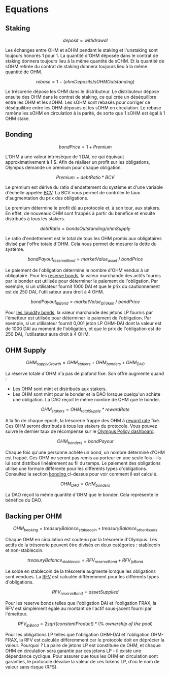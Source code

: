 # Equations

## Staking

$$
deposit = withdrawal
$$

Les échanges entre OHM et sOHM pendant le staking et l'unstaking sont toujours honorés 1 pour 1. La quantité d'OHM déposée dans le contrat de staking donnera toujours lieu à la même quantité de sOHM. Et la quantité de sOHM retirée du contrat de staking donnera toujours lieu à la même quantité de OHM.

$$
rebase = 1 - ( ohmDeposits / sOHMOutstanding )
$$

Le trésorerie dépose les OHM dans le distributeur. Le distributeur dépose ensuite des OHM dans le contrat de staking, ce qui crée un déséquilibre entre les OHM et les sOHM. Les sOHM sont rebasés pour corriger ce déséquilibre entre les OHM déposés et les sOHM en circulation. Le rebase ramène les sOHM en circulation à la parité, de sorte que 1 sOHM est égal à 1 OHM stake.

## Bonding

$$
bond Price = 1 + Premium
$$

L'OHM a une valeur intrinsèque de 1 DAI, ce qui équivaut approximativement à 1 $. Afin de réaliser un profit sur les obligations, Olympus demande un premium pour chaque obligation.

$$
Premium = debt Ratio * BCV
$$

Le premium est dérivé du ratio d'endettement du système et d'une variable d'échelle appelée [BCV](https://docs.olympusdao.finance/references/glossary#bcv). La BCV nous permet de contrôler le taux d'augmentation du prix des obligations.

Le premium détermine le profit dû au protocole et, à son tour, aux stakers. En effet, de nouveaux OHM sont frappés à partir du bénéfice et ensuite distribués à tous les stakers.

$$
debt Ratio = bondsOutstanding/ohmSupply
$$

Le ratio d'endettement est le total de tous les OHM promis aux obligataires divisé par l'offre totale d'OHM. Cela nous permet de mesurer la dette du système.

$$
bondPayout_{reserveBond} = marketValue_{asset}\ /\ bondPrice
$$

Le paiement de l'obligation détermine le nombre d'OHM vendus à un obligataire. Pour les [reserve bonds](https://docs.olympusdao.finance/references/glossary#reserve-bonds), la valeur marchande des actifs fournis par le bonder est utilisée pour déterminer le paiement de l'obligation. Par exemple, si un utilisateur fournit 1000 DAI et que le prix du cautionnement est de 250 DAI, l'utilisateur aura droit à 4 OHM.

$$
bondPayout_{lpBond} = marketValue_{lpToken}\ /\ bondPrice
$$

Pour [les liquidity bonds](https://app.gitbook.com/@0xmule/s/olympus-dao/~/drafts/-MiRtBb2Fh1mGoE5J5Ud/referre-ce/lexique/@merged#liquidity-bonds), la valeur marchande des jetons LP fournis par l'émetteur est utilisée pour déterminer le paiement de l'obligation. Par exemple, si un utilisateur fournit 0,001 jeton LP OHM-DAI dont la valeur est de 1000 DAI au moment de l'obligation, et que le prix de l'obligation est de 250 DAI, l'utilisateur aura droit à 4 OHM.

## OHM Supply

$$
OHM_{supplyGrowth} = OHM_{stakers} + OHM_{bonders} + OHM_{DAO}
$$



La réserve totale d'OHM n'a pas de plafond fixe. Son offre augmente quand : 

* Les OHM sont mint et distribués aux stakers.
* Les OHM sont mint pour le bonder et la DAO lorsque quelqu'un achète une obligation. La DAO reçoit le même nombre de OHM que le bonder.

$$
OHM_{stakers} = OHM_{totalSupply} * rewardRate
$$

A la fin de chaque epoch, la trésorerie frappe des OHM à [reward rate](https://docs.olympusdao.finance/references/glossary#reward-rate) fixé. Ces OHM seront distribués à tous les stakers du protocole. Vous pouvez suivre le dernier taux de récompense sur le [Olympus Policy dashboard](https://dune.xyz/shadow/Olympus-Policy).

$$
OHM_{bonders} = bondPayout
$$

Chaque fois qu'une personne achète un bond, un nombre déterminé d'OHM est frappé. Ces OHM ne seront pas remis au porteur en une seule fois - ils lui sont distribué linéairement au fil du temps. Le paiement des obligations utilise une formule différente pour les différents types d'obligations. Consultez la section [bonding ](equations.md#bonding)ci-dessus pour voir comment il est calculé.

$$
OHM_{DAO} = OHM_{bonders}
$$

La DAO reçoit la même quantité d'OHM que le bonder. Cela représente le bénéfice du DAO.

## Backing per OHM

$$
OHM_{backing} = treasuryBalance_{stablecoin} + treasuryBalance_{otherAssets}
$$

Chaque OHM en circulation est soutenu par la trésorerie d'Olympus. Les actifs de la trésorerie peuvent être divisés en deux catégories : stablecoin et non-stablecoin.

$$
treasuryBalance_{stablecoin} = RFV_{reserveBond} + RFV_{lpBond}
$$

Le solde en stablecoin de la trésorerie augmente lorsque les obligations sont vendues. La [RFV](https://docs.olympusdao.finance/references/glossary#rfv) est calculée différemment pour les différents types d'obligations.

$$
RFV_{reserveBond} = assetSupplied
$$

Pour les reserve bonds telles que l'obligation DAI et l'obligation FRAX, la RFV est simplement égale au montant de l'actif sous-jacent fourni par l'émetteur.

$$
RFV_{lpBond} = 2sqrt(constantProduct) * (\%\ ownership\ of\ the\ pool)
$$

Pour les obligations LP telles que l'obligation OHM-DAI et l'obligation OHM-FRAX, la RFV est calculée différemment car le protocole doit en déprécier la valeur. Pourquoi ? La paire de jetons LP est constituée de OHM, et chaque OHM en circulation sera garantie par ces jetons LP - il existe une dépendance cyclique. Pour assurer que tous les OHM en circulation sont garanties, le protocole dévalue la valeur de ces tokens LP, d'où le nom de valeur sans risque \(RFS\).

